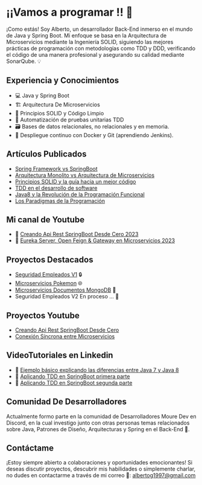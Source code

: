 # ¡¡Vamos a programar !! 👋


¡Como estás! Soy Alberto, un desarrollador Back-End inmerso en el mundo de Java y Spring Boot. 
Mi enfoque se basa en la Arquitectura de Microservicios mediante la Ingeniería SOLID, siguiendo las mejores prácticas de programación con metodologías como TDD y DDD, verificando el código de una manera profesional y asegurando su calidad mediante SonarQube. 💡

## Experiencia y Conocimientos
- 💻 Java y Spring Boot
- 🏗️ Arquitectura De Microservicios
- 🧰 Principios SOLID y Código Limpio
- 🧪 Automatización de pruebas unitarias TDD
- 🗃️ Bases de datos relacionales, no relacionales y en memoria.
- 🚀 Despliegue continuo con Docker y Git (aprendiendo Jenkins). 

## Artículos Publicados

- [Spring Framework vs SpringBoot](https://www.linkedin.com/feed/update/urn:li:activity:7114895735367561216/) 
- [Arquitectura Monolito vs Arquitectura de Microservicios](https://www.linkedin.com/feed/update/urn:li:activity:7115246797811265539/) 
- [Principios SOLID y la guía hacia un mejor código](https://www.linkedin.com/feed/update/urn:li:activity:7117432360333135874/) 
- [TDD en el desarrollo de software](https://www.linkedin.com/feed/update/urn:li:activity:7118525402741907456/?originTrackingId=0ZLGDW2EQWatwySc%2BRU3kA%3D%3D) 
- [Java8 y la Revolución de la Programación Funcional](https://www.linkedin.com/feed/update/urn:li:activity:7119974627090513921/)
- [Los Paradigmas de la Programación](https://www.linkedin.com/feed/update/urn:li:activity:7122871519373877248/)

## Mi canal de Youtube

- 🎥 [Creando Api Rest SpringBoot Desde Cero 2023](https://www.youtube.com/watch?v=ZAihuCFp5-A)
- 🎥 [Eureka Server, Open Feign & Gateway en Microservicios 2023](https://www.youtube.com/watch?v=M6hvD7u7-7c)

## Proyectos Destacados

- [Seguridad Empleados V1](https://github.com/albertoGomezB/SeguridadEmpleados-V1) 🔒
- [Microservicios Pokemon](https://github.com/albertoGomezB/SeguridadEmpleados-V1](https://github.com/albertoGomezB/Microservicios-Pokemon)) 🌐
- [Microservicios Documentos MongoDB](https://github.com/albertoGomezB/SeguridadEmpleados-V1](https://github.com/albertoGomezB/Microservicios-Documentos)) 📁
- Seguridad Empleados V2 En proceso ... 🚧

## Proyectos Youtube

- [Creando Api Rest SpringBoot Desde Cero](https://github.com/albertoGomezB/SpringBoot-Rest-Api)
- [Conexión Síncrona entre Microservicios](https://github.com/albertoGomezB/Eureka-Server-Feign-Gateway)


## VideoTutoriales en Linkedin

- 🎥 [Ejemplo básico explicando las diferencias entre Java 7 y Java 8](https://www.linkedin.com/feed/update/urn:li:activity:7120700528115740674/)
- 🎥 [Aplicando TDD en SpringBoot primera parte](https://www.linkedin.com/feed/update/urn:li:activity:7118525402741907456/?originTrackingId=uLCs2RtyTO6ym1MjSSkNyg%3D%3D)
- 🎥 [Aplicando TDD en SpringBoot segunda parte](https://www.linkedin.com/feed/update/urn:li:activity:7122512524683419648/)

## Comunidad De Desarrolladores
Actualmente formo parte en la comunidad de Desarrolladores Moure Dev en Discord, en la cual investigo junto con otras personas temas relacionados sobre Java, Patrones de Diseño, Arquitecturas y Spring en el Back-End 💬. 

## Contáctame
¡Estoy siempre abierto a colaboraciones y oportunidades emocionantes! Si deseas discutir proyectos, descubrir mis habilidades o simplemente charlar, no dudes en contactarme a través de mi correo 📧: albertog1997@gmail.com 
